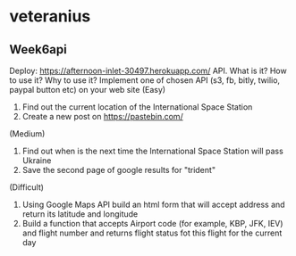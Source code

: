 # veteranius

## Week6api 
Deploy: https://afternoon-inlet-30497.herokuapp.com/
API. What is it? How to use it? Why to use it? Implement one of chosen API (s3, fb, bitly, twilio, paypal button etc) on your web site 
(Easy)
1. Find out the current location of the International Space Station
2. Create a new post on https://pastebin.com/

(Medium)
1. Find out when is the next time the International Space Station will pass Ukraine
2. Save the second page of google results for "trident"

(Difficult)
1. Using Google Maps API build an html form that will accept address and return its latitude and longitude
2. Build a function that accepts Airport code (for example, KBP, JFK, IEV) and flight number and returns flight status fot this flight for the current day
